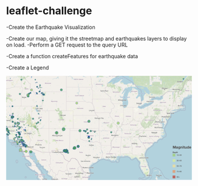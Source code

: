 # leaflet-challenge
-Create the Earthquake Visualization

-Create our map, giving it the streetmap
 and earthquakes layers to display on load.
-Perform a GET request to the query URL

-Create a function createFeatures for earthquake data

-Create a Legend

![Alt text](image.png)
